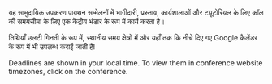 यह सामुदायिक उपकरण पायथन सम्मेलनों में भागीदारी, प्रस्ताव, कार्यशालाओं और ट्यूटोरियल के लिए कॉल की समयसीमा के लिए एक केंद्रीय भंडार के रूप में कार्य करता है।

तिथियाँ उलटी गिनती के रूप में, स्थानीय समय क्षेत्रों में और यहाँ तक कि नीचे दिए गए Google कैलेंडर के रूप में भी उपलब्ध कराई जाती हैं!

Deadlines are shown in <span class="local-timezone">your local</span> time. To view them in conference website timezones, click on the conference.
